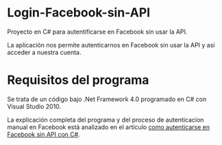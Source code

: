Login-Facebook-sin-API
======================

Proyecto en C# para autentificarse en Facebook sin usar la API.

La aplicación nos permite autenticarnos en Facebook sin usar la API y así acceder a nuestra cuenta.

Requisitos del programa
=======================

Se trata de un código bajo .Net Framework 4.0 programado en C# con Visual Studio 2010.

La explicación completa del programa y del proceso de autenticacion manual en Facebook está analizado en el artículo [como autenticarse en Facebook sin API con C#](http://www.vozidea.com/autenticarse-en-facebook-sin-api-con-c).
